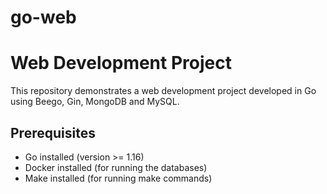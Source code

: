 # go-web

# Web Development Project

This repository demonstrates a web development project developed in Go using Beego, Gin, MongoDB and MySQL.

## Prerequisites

- Go installed (version >= 1.16)
- Docker installed (for running the databases)
- Make installed (for running make commands)
